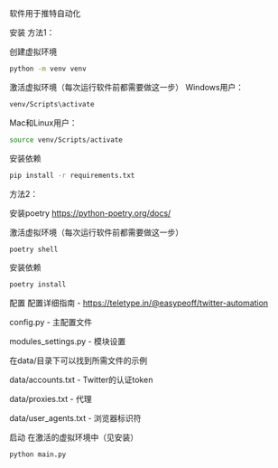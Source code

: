 软件用于推特自动化

安装
方法1：

创建虚拟环境
```bash
python -m venv venv
```
激活虚拟环境（每次运行软件前都需要做这一步）
Windows用户：
```bash
venv/Scripts\activate
```
Mac和Linux用户：
```bash
source venv/Scripts/activate
```
安装依赖
```bash
pip install -r requirements.txt
```
方法2：

安装poetry https://python-poetry.org/docs/

激活虚拟环境（每次运行软件前都需要做这一步）

```bash
poetry shell
```
安装依赖
```bash
poetry install
```
配置
配置详细指南 - https://teletype.in/@easypeoff/twitter-automation

config.py - 主配置文件

modules_settings.py - 模块设置

在data/目录下可以找到所需文件的示例

data/accounts.txt - Twitter的认证token

data/proxies.txt - 代理

data/user_agents.txt - 浏览器标识符

启动
在激活的虚拟环境中（见安装）

```bash
python main.py
```
